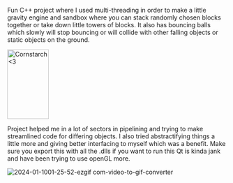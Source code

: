 Fun C++ project where I used multi-threading in order to make a little gravity engine and sandbox where you can stack randomly chosen blocks together or take down little towers of blocks. It also has bouncing balls which slowly will stop bouncing or will collide with other falling objects or static objects on the ground. 

<img src="https://github.com/Kingerthanu/CPP_physicsEngine/assets/76754592/7cddc143-60bf-474e-909c-ca647f217e8e" alt="Cornstarch <3" width="95" height="159">

Project helped me in a lot of sectors in pipelining and trying to make streamlined code for differing objects. I also tried abstractifying things a little more and giving better interfacing to myself which was a benefit. Make sure you export this with all the .dlls if you want to run this Qt is kinda jank and have been trying to use openGL more.

![2024-01-1001-25-52-ezgif com-video-to-gif-converter](https://github.com/Kingerthanu/java_physicsEngine/assets/76754592/10dea34c-5ad5-412c-a9cf-c44448df58f6)
